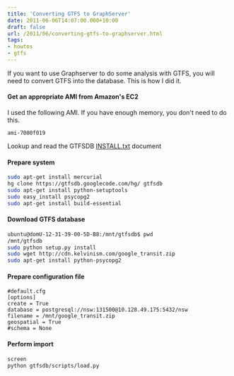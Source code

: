 ```yaml
---
title: 'Converting GTFS to GraphServer'
date: 2011-06-06T14:07:00.000+10:00
draft: false
url: /2011/06/converting-gtfs-to-graphserver.html
tags: 
- howtos
- gtfs
---
```


If you want to use Graphserver to do some analysis with GTFS, you will need to convert GTFS into the database. This is how I did it.  

#### Get an appropriate AMI from Amazon's EC2

I used the following AMI. If you have enough memory, you don't need to do this.  
  
```plain
ami-7000f019

```  
Lookup and read the GTFSDB [INSTALL.txt](http://code.google.com/p/gtfsdb/downloads/detail?name=GTFSDB%20INSTALL.txt) document  

#### Prepare system

```bash
sudo apt-get install mercurial
hg clone https://gtfsdb.googlecode.com/hg/ gtfsdb
sudo apt-get install python-setuptools
sudo easy_install psycopg2
sudo apt-get install build-essential
```

#### Download GTFS database

```bash
ubuntu@domU-12-31-39-00-5D-B8:/mnt/gtfsdb$ pwd
/mnt/gtfsdb
sudo python setup.py install
sudo wget http://cdn.kelvinism.com/google_transit.zip
sudo apt-get install python-psycopg2
```




#### Prepare configuration file

```plain
#default.cfg
[options]
create = True
database = postgresql://nsw:131500@10.128.49.175:5432/nsw
filename = /mnt/google_transit.zip
geospatial = True
#schema = None
```

#### Perform import

```bash
screen
python gtfsdb/scripts/load.py

```